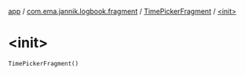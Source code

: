 [app](../../index.md) / [com.ema.jannik.logbook.fragment](../index.md) / [TimePickerFragment](index.md) / [&lt;init&gt;](./-init-.md)

# &lt;init&gt;

`TimePickerFragment()`